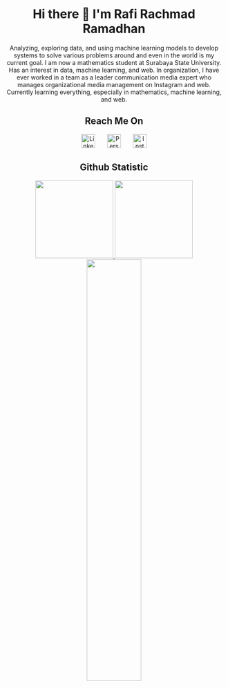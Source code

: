 <h1 align="center">
Hi there 👋 I'm Rafi Rachmad Ramadhan
</h1>

<p align="center">
Analyzing, exploring data, and using machine learning models to develop systems to solve various problems around and even in the world is my current goal. I am now a mathematics student at Surabaya State University. Has an interest in data, machine learning, and web. In organization, I have ever worked in a team as a leader communication media expert who manages organizational media management on Instagram and web. Currently learning everything, especially in mathematics, machine learning, and web.
</p>

<h2 align="center">
Reach Me On
</h2>
<p align="center">
  <a href="https://www.linkedin.com/in/rafi-rachmad-ramadhan-865a95256/"><img width="32px" alt="Linked In" title="Linked In" src="https://user-images.githubusercontent.com/111117217/212285628-c87e1e10-103d-4c4e-8c83-7444e838f503.png"/></a>
  &#8287;&#8287;&#8287;&#8287;&#8287;
  <a href="#"><img width="32px" alt="Personal Web" title="Web" src="https://user-images.githubusercontent.com/111117217/212287993-3c5d6d3f-03d0-402f-b661-04b1c1920b3b.png"/></a>
  &#8287;&#8287;&#8287;&#8287;&#8287;
  <a href="https://www.instagram.com/rafirachmad/"><img width="32px" alt="Instagram" title="Instagram" src="https://user-images.githubusercontent.com/111117217/212286241-1d7d0ff9-912e-4fc4-b4f0-ef3871bb2c06.png"/></a>
</p>

<h2 align="center">
Github Statistic
</h2>
<p align="center">
<a href="https://github.com/rafirachmadramadhan">
  <img height="180em" src="https://github-readme-stats-eight-theta.vercel.app/api?username=rafirachmadramadhan&show_icons=true&theme=dark&include_all_commits=true&count_private=true"/>
  <img height="180em" src="https://github-readme-stats-eight-theta.vercel.app/api/top-langs/?username=rafirachmadramadhan&layout=compact&langs_count=8&theme=dark"/>
</a>
<a><img width="50%" src="http://github-readme-streak-stats.herokuapp.com/?user=rafirachmadramadhan&theme=dark&date_format=M%20j%5B%2C%20Y%5D&ring=ff3068&fire=ff3068&sideNums=ff3068"></a>
</p>

